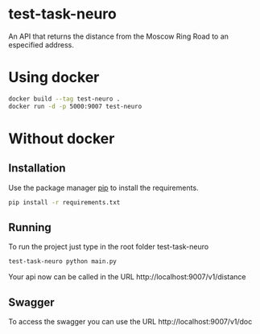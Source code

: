 # test-task-neuro
An API that returns the distance from the Moscow Ring Road to an especified address.


# Using docker

```bash
docker build --tag test-neuro .
docker run -d -p 5000:9007 test-neuro
```

# Without docker

## Installation

Use the package manager [pip](https://pip.pypa.io/en/stable/) to install the requirements.

```bash
pip install -r requirements.txt
```

## Running

To run the project just type in the root folder test-task-neuro

```bash
test-task-neuro python main.py
```

Your api now can be called in the URL http://localhost:9007/v1/distance

## Swagger

To access the swagger you can use the URL http://localhost:9007/v1/doc